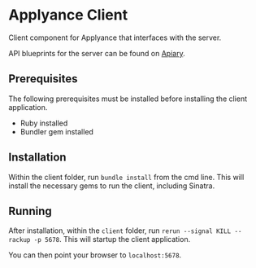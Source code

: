 Applyance Client
==

Client component for Applyance that interfaces with the server.

API blueprints for the server can be found on [Apiary](http://docs.applyanceapi.apiary.io//).

Prerequisites
--

The following prerequisites must be installed before installing the client application.

- Ruby installed
- Bundler gem installed

Installation
--

Within the client folder, run `bundle install` from the cmd line. This will install the necessary gems to run the client, including Sinatra.

Running
--

After installation, within the `client` folder, run `rerun --signal KILL -- rackup -p 5678`. This will startup the client application.

You can then point your browser to `localhost:5678`.
